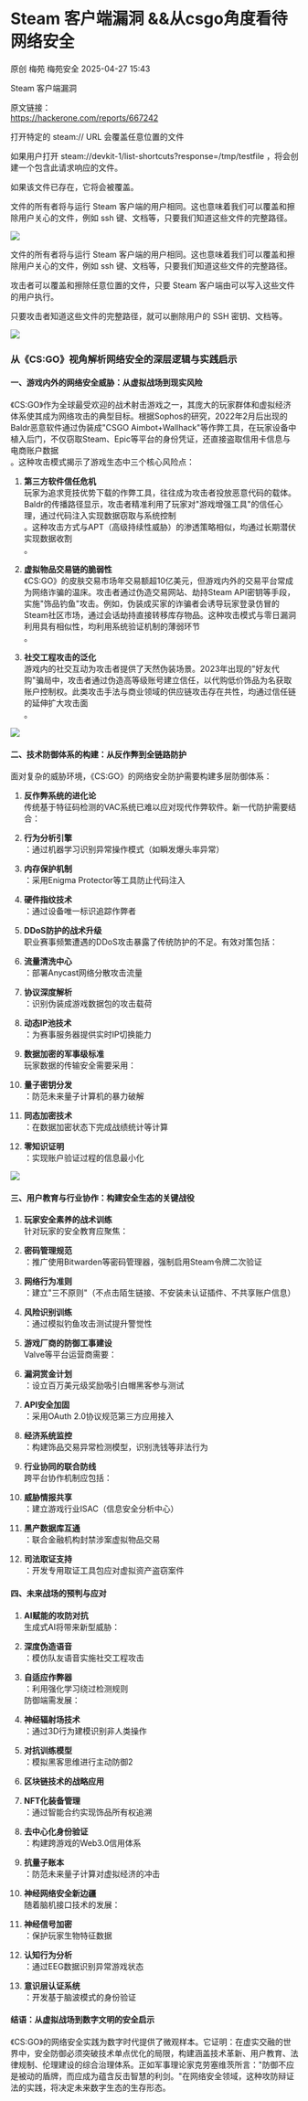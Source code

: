 #  Steam 客户端漏洞 &&从csgo角度看待网络安全   
原创 梅苑  梅苑安全   2025-04-27 15:43  
  
Steam 客户端漏洞  
  
原文链接：  
https://hackerone.com/reports/667242  
  
打开特定的 steam:// URL 会覆盖任意位置的文件  
  
如果用户打开 steam://devkit-1/list-shortcuts?response=/tmp/testfile ，将会创建一个包含此请求响应的文件。  
  
如果该文件已存在，它将会被覆盖。  
  
文件的所有者将与运行 Steam 客户端的用户相同。这也意味着我们可以覆盖和擦除用户关心的文件，例如 ssh 键、文档等，只要我们知道这些文件的完整路径。  
  
![](https://mmbiz.qpic.cn/mmbiz_png/TvvmibSlOcicIob2qbCvDM2FHrD6ErFbOCxq6maDaUwZyDZtcuHuxCARIxrWY1OppuSg5ibXX7270icXvYNbkPIhHw/640?wx_fmt=png&from=appmsg "")  
  
文件的所有者将与运行 Steam 客户端的用户相同。这也意味着我们可以覆盖和擦除用户关心的文件，例如 ssh 键、文档等，只要我们知道这些文件的完整路径。  
  
攻击者可以覆盖和擦除任意位置的文件，只要 Steam 客户端由可以写入这些文件的用户执行。  
  
只要攻击者知道这些文件的完整路径，就可以删除用户的 SSH 密钥、文档等。  
  
  
  
![](https://mmbiz.qpic.cn/mmbiz_png/TvvmibSlOcicIob2qbCvDM2FHrD6ErFbOCxoBibRibA1dfDWGWOwwr0ibLCfJZmVrYzhH27bhfk99QXeIKiaCgZTsdFg/640?wx_fmt=png&from=appmsg "")  
### 从《CS:GO》视角解析网络安全的深层逻辑与实践启示  
#### 一、游戏内外的网络安全威胁：从虚拟战场到现实风险  
  
《CS:GO》作为全球最受欢迎的战术射击游戏之一，其庞大的玩家群体和虚拟经济体系使其成为网络攻击的典型目标。根据Sophos的研究，2022年2月后出现的Baldr恶意软件通过伪装成"CSGO Aimbot+Wallhack"等作弊工具，在玩家设备中植入后门，不仅窃取Steam、Epic等平台的身份凭证，还直接盗取信用卡信息与电商账户数据  
。这种攻击模式揭示了游戏生态中三个核心风险点：  
1. **第三方软件信任危机**  
玩家为追求竞技优势下载的作弊工具，往往成为攻击者投放恶意代码的载体。Baldr的传播路径显示，攻击者精准利用了玩家对"游戏增强工具"的信任心理，通过代码注入实现数据窃取与系统控制  
。这种攻击方式与APT（高级持续性威胁）的渗透策略相似，均通过长期潜伏实现数据收割  
。  
  
1. **虚拟物品交易链的脆弱性**  
《CS:GO》的皮肤交易市场年交易额超10亿美元，但游戏内外的交易平台常成为网络诈骗的温床。攻击者通过伪造交易网站、劫持Steam API密钥等手段，实施"饰品钓鱼"攻击。例如，伪装成买家的诈骗者会诱导玩家登录仿冒的Steam社区市场，通过会话劫持直接转移库存物品。这种攻击模式与零日漏洞利用具有相似性，均利用系统验证机制的薄弱环节  
。  
  
1. **社交工程攻击的泛化**  
游戏内的社交互动为攻击者提供了天然伪装场景。2023年出现的"好友代购"骗局中，攻击者通过伪造高等级账号建立信任，以代购低价饰品为名获取账户控制权。此类攻击手法与商业领域的供应链攻击存在共性，均通过信任链的延伸扩大攻击面  
。  
  
![](https://mmbiz.qpic.cn/mmbiz_png/TvvmibSlOcicIob2qbCvDM2FHrD6ErFbOCgAuibH5YFscuMDDaDqlJCycF9iaMYceywibuZGZkmEWjw6lJ5D8ia53ibwg/640?wx_fmt=png&from=appmsg "")  
#### 二、技术防御体系的构建：从反作弊到全链路防护  
  
面对复杂的威胁环境，《CS:GO》的网络安全防护需要构建多层防御体系：  
1. **反作弊系统的进化论**  
传统基于特征码检测的VAC系统已难以应对现代作弊软件。新一代防护需要结合：  
  
1. **行为分析引擎**  
：通过机器学习识别异常操作模式（如瞬发爆头率异常）  
  
1. **内存保护机制**  
：采用Enigma Protector等工具防止代码注入  
  
1. **硬件指纹技术**  
：通过设备唯一标识追踪作弊者  
  
1. **DDoS防护的战术升级**  
职业赛事频繁遭遇的DDoS攻击暴露了传统防护的不足。有效对策包括：  
  
1. **流量清洗中心**  
：部署Anycast网络分散攻击流量  
  
1. **协议深度解析**  
：识别伪装成游戏数据包的攻击载荷  
  
1. **动态IP池技术**  
：为赛事服务器提供实时IP切换能力  
  
1. **数据加密的军事级标准**  
玩家数据的传输安全需要采用：  
  
1. **量子密钥分发**  
：防范未来量子计算机的暴力破解  
  
1. **同态加密技术**  
：在数据加密状态下完成战绩统计等计算  
  
1. **零知识证明**  
：实现账户验证过程的信息最小化  
  
![](https://mmbiz.qpic.cn/mmbiz_png/TvvmibSlOcicIob2qbCvDM2FHrD6ErFbOCPSpS3KsUk8LU6gIcviaHLJoicxue7QGZMDnicAvv5bF6olCIcjLt5pHVw/640?wx_fmt=png&from=appmsg "")  
#### 三、用户教育与行业协作：构建安全生态的关键战役  
1. **玩家安全素养的战术训练**  
针对玩家的安全教育应聚焦：  
  
1. **密码管理规范**  
：推广使用Bitwarden等密码管理器，强制启用Steam令牌二次验证  
  
1. **网络行为准则**  
：建立"三不原则"（不点击陌生链接、不安装未认证插件、不共享账户信息）  
  
1. **风险识别训练**  
：通过模拟钓鱼攻击测试提升警觉性  
  
1. **游戏厂商的防御工事建设**  
Valve等平台运营商需要：  
  
1. **漏洞赏金计划**  
：设立百万美元级奖励吸引白帽黑客参与测试  
  
1. **API安全加固**  
：采用OAuth 2.0协议规范第三方应用接入  
  
1. **经济系统监控**  
：构建饰品交易异常检测模型，识别洗钱等非法行为  
  
1. **行业协同的联合防线**  
跨平台协作机制应包括：  
  
1. **威胁情报共享**  
：建立游戏行业ISAC（信息安全分析中心）  
  
1. **黑产数据库互通**  
：联合金融机构封禁涉案虚拟物品交易  
  
1. **司法取证支持**  
：开发专用取证工具包应对虚拟资产盗窃案件  
  
#### 四、未来战场的预判与应对  
1. **AI赋能的攻防对抗**  
生成式AI将带来新型威胁：  
  
1. **深度伪造语音**  
：模仿队友语音实施社交工程攻击  
  
1. **自适应作弊器**  
：利用强化学习绕过检测规则  
防御端需发展：  
  
1. **神经辐射场技术**  
：通过3D行为建模识别非人类操作  
  
1. **对抗训练模型**  
：模拟黑客思维进行主动防御2  
  
1. **区块链技术的战略应用**  
  
1. **NFT化装备管理**  
：通过智能合约实现饰品所有权追溯  
  
1. **去中心化身份验证**  
：构建跨游戏的Web3.0信用体系  
  
1. **抗量子账本**  
：防范未来量子计算对虚拟经济的冲击  
  
1. **神经网络安全新边疆**  
随着脑机接口技术的发展：  
  
1. **神经信号加密**  
：保护玩家生物特征数据  
  
1. **认知行为分析**  
：通过EEG数据识别异常游戏状态  
  
1. **意识层认证系统**  
：开发基于脑波模式的身份验证  
  
#### 结语：从虚拟战场到数字文明的安全启示  
  
《CS:GO》的网络安全实践为数字时代提供了微观样本。它证明：在虚实交融的世界中，安全防御必须突破技术单点优化的局限，构建涵盖技术革新、用户教育、法律规制、伦理建设的综合治理体系。正如军事理论家克劳塞维茨所言："防御不应是被动的盾牌，而应成为蕴含反击智慧的利剑。"在网络安全领域，这种攻防辩证法的实践，将决定未来数字生态的生存形态。  
  
  
